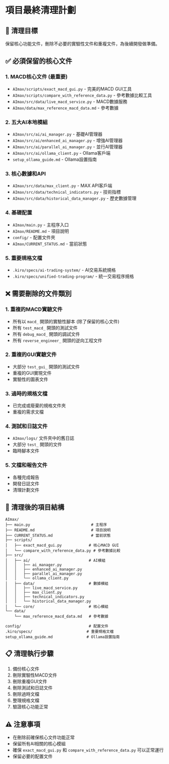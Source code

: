 # 項目最終清理計劃

## 🎯 清理目標
保留核心功能文件，刪除不必要的實驗性文件和重複文件，為後續開發做準備。

## ✅ 必須保留的核心文件

### 1. MACD核心文件 (最重要)
- `AImax/scripts/exact_macd_gui.py` - 完美的MACD GUI工具
- `AImax/scripts/compare_with_reference_data.py` - 參考數據比較工具
- `AImax/src/data/live_macd_service.py` - MACD數據服務
- `AImax/data/max_reference_macd_data.md` - 參考數據

### 2. 五大AI本地模組
- `AImax/src/ai/ai_manager.py` - 基礎AI管理器
- `AImax/src/ai/enhanced_ai_manager.py` - 增強AI管理器
- `AImax/src/ai/parallel_ai_manager.py` - 並行AI管理器
- `AImax/src/ai/ollama_client.py` - Ollama客戶端
- `setup_ollama_guide.md` - Ollama設置指南

### 3. 核心數據和API
- `AImax/src/data/max_client.py` - MAX API客戶端
- `AImax/src/data/technical_indicators.py` - 技術指標
- `AImax/src/data/historical_data_manager.py` - 歷史數據管理

### 4. 基礎配置
- `AImax/main.py` - 主程序入口
- `AImax/README.md` - 項目說明
- `config/` - 配置文件夾
- `AImax/CURRENT_STATUS.md` - 當前狀態

### 5. 重要規格文檔
- `.kiro/specs/ai-trading-system/` - AI交易系統規格
- `.kiro/specs/unified-trading-program/` - 統一交易程序規格

## ❌ 需要刪除的文件類別

### 1. 重複的MACD實驗文件
- 所有以 `macd_` 開頭的實驗性腳本 (除了保留的核心文件)
- 所有 `test_macd_` 開頭的測試文件
- 所有 `debug_macd_` 開頭的調試文件
- 所有 `reverse_engineer_` 開頭的逆向工程文件

### 2. 重複的GUI實驗文件
- 大部分 `test_gui_` 開頭的測試文件
- 重複的GUI實現文件
- 實驗性的圖表文件

### 3. 過時的規格文檔
- 已完成或廢棄的規格文件夾
- 重複的需求文檔

### 4. 測試和日誌文件
- `AImax/logs/` 文件夾中的舊日誌
- 大部分 `test_` 開頭的文件
- 臨時腳本文件

### 5. 文檔和報告文件
- 各種完成報告
- 開發日誌文件
- 清理計劃文件

## 🚀 清理後的項目結構

```
AImax/
├── main.py                           # 主程序
├── README.md                         # 項目說明
├── CURRENT_STATUS.md                 # 當前狀態
├── scripts/
│   ├── exact_macd_gui.py            # 核心MACD GUI
│   └── compare_with_reference_data.py # 參考數據比較
├── src/
│   ├── ai/                          # AI模組
│   │   ├── ai_manager.py
│   │   ├── enhanced_ai_manager.py
│   │   ├── parallel_ai_manager.py
│   │   └── ollama_client.py
│   ├── data/                        # 數據模組
│   │   ├── live_macd_service.py
│   │   ├── max_client.py
│   │   ├── technical_indicators.py
│   │   └── historical_data_manager.py
│   └── core/                        # 核心模組
└── data/
    └── max_reference_macd_data.md   # 參考數據

config/                              # 配置文件
.kiro/specs/                        # 重要規格文檔
setup_ollama_guide.md               # Ollama設置指南
```

## 📋 清理執行步驟

1. 備份核心文件
2. 刪除實驗性MACD文件
3. 刪除重複GUI文件
4. 刪除測試和日誌文件
5. 刪除過時文檔
6. 整理規格文檔
7. 驗證核心功能正常

## ⚠️ 注意事項

- 在刪除前確保核心文件功能正常
- 保留所有AI相關的核心模組
- 確保 `exact_macd_gui.py` 和 `compare_with_reference_data.py` 可以正常運行
- 保留必要的配置文件